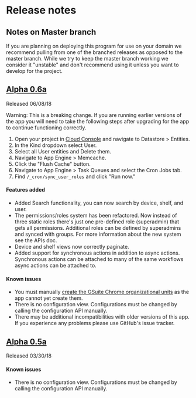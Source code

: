 # Release notes




## Notes on Master branch
If you are planning on deploying this program for use on your domain we
recommend pulling from one of the branched releases as opposed to the master
branch. While we try to keep the master branch working we consider it
"unstable" and don't recommend using it unless you want to develop for the
project.

## [Alpha 0.6a](https://github.com/google/loaner/tree/Alpha-(0.6))
Released 06/08/18

Warning: This is a breaking change. If you are running earlier versions of the
app you will need to take the following steps after upgrading for the app to
continue functioning correctly.

1. Open your project in [Cloud Console](http://console.cloud.google.com) and
navigate to Datastore > Entities.
1. In the Kind dropdown select User.
1. Select all User entities and Delete them.
1. Navigate to App Engine > Memcache.
1. Click the "Flush Cache" button.
1. Navigate to App Engine > Task Queues and select the Cron Jobs tab.
1. Find `/_cron/sync_user_roles` and click "Run now."

#### Features added
* Added Search functionality, you can now search by device, shelf, and user.
* The permissions/roles system has been refactored. Now instead of three static
  roles there's just one pre-defined role (superadmin) that gets all
  permissions. Additional roles can be defined by superadmins and synced with
  groups. For more information about the new system see the APIs doc.
* Device and shelf views now correctly paginate.
* Added support for synchronous actions in addition to async actions.
  Synchronous actions can be attached to many of the same workflows async
  actions can be attached to.

#### Known issues
* You must manually [create the GSuite Chrome organizational units](gsuite_config.md)
  as the app cannot yet create them.
* There is no configuration view. Configurations must be changed by calling
  the configuration API manually.
* There may be additional incompatibilities with older versions of this app. If
  you experience any problems please use GitHub's issue tracker.


## [Alpha 0.5a](https://github.com/google/loaner/tree/Alpha-(0.5))
Released 03/30/18

#### Known issues
* There is no configuration view. Configurations must be changed by calling
  the configuration API manually.

